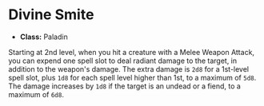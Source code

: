 # Divine Smite
- **Class:** Paladin

Starting at 2nd level, when you hit a creature with a Melee Weapon Attack, you can expend one spell slot to deal radiant damage to the target, in addition to the weapon's damage.
The extra damage is `2d8` for a 1st-level spell slot, plus `1d8` for each spell level higher than 1st, to a maximum of `5d8`.
The damage increases by `1d8` if the target is an undead or a fiend, to a maximum of `6d8`.
